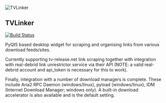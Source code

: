 ![TVLinker](https://raw.githubusercontent.com/ozmartian/tvlinker/master/assets/images/tvlinker.png)
<h2>TVLinker</h2>

[![Build Status](https://travis-ci.org/ozmartian/tvlinker.svg?branch=master)](https://travis-ci.org/ozmartian/tvlinker)

PyQt5 based desktop widget for scraping and organising links from various download feeds/sites. 

Currently supporting tv-release.net link scraping together with integration with real-debrid link unrestrictor
service via their API (NOTE: a valid real-debrid account and api_token is necessary for this to work).

Finally, integration with a number of download managers is complete. These include Aria2 RPC Daemon (windows/linux),
pyload (windows/linux), IDM (Internet Download Manager; windows only). A built-in download accelerator is also available
and is the default setting.
